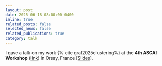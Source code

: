 ```yaml
---
layout: post
date: 2025-06-18 08:00:00-0400
inline: true
related_posts: false
selected_news: false
related_publications: true
category: talk
---
```

I gave a talk on my work {% cite graf2025clustering%} at the <strong> 4th ASCAI Workshop</strong> (<a href="https://www.imo.universite-paris-saclay.fr/fr/conf/ascai-meeting/">link</a>) in Orsay, France [<a href="https://victorthuot.github.io/assets/pdf/slides_ASCAI_june2025.pdf">Slides</a>].
